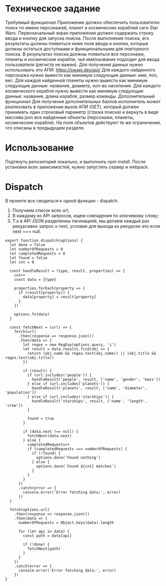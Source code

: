 # Техническое задание
Требуемый функционал
Приложение должно обеспечить пользователю поиск по имени персонажей, планет и космических кораблей саги Star Wars.
Первоначальный экран приложения должен содержать строку ввода и кнопку для запуска поиска.
После выполнения поиска, его результаты должны появиться ниже поля ввода и кнопки, которые должны остаться доступными и функциональными для повторного поиска.
В результатах поиска должны появиться все персонажи, планеты и космические корабли, чьё имя/название подходит для ввода пользователя (регистр не важен). Для получения данных нужно использовать это АПИ: https://swapi.dev/api/
Для каждого найденного персонажа нужно вывести как минимум следующие данные: имя, пол, вес.
Для каждой найденной планеты нужно вывести как минимум следующие данные: название, диаметр, кол-во населения.
Для каждого космического корабля нужно вывести как минимум следующие данные: название, длина корабля, размер команды.
Дополнительный функционал
Для получения дополнительных баллов исполнитель может реализовать в приложении вызов АПИ (GET), который должен принимать один строковый параметр (строка поиска) и вернуть в виде массива json все найденные объекты (персонажи, планеты, космические корабли). На поля объектов действуют те же ограничения, что описаны в предыдущем разделе.

# Использование
Подтянуть репозиторий локально, и выполнить npm install.
После установки всех зависимостей, нужно запустить сервер и webpack.

# Dispatch
В проекте все сводиться к одной функции - dispatch.

1. Получаем список всех url;
2. В каждому из API запросов, ищем совпадения по ключевому слову;
3. Т.к в API JSON разделенны пагинацией, мы делаем каждый раз рекурсивно запрос к next, условие для выхода из рекурсии это если next === null.

```
export function dispatch(options) {
  let done = false
  let numberOfRequests = 0
  let completedRequests = 0
  let found = false
  let cnt = 0

  const handleResult = (type, result, properties) => {
    cnt++
    const data = {type}

    properties.forEach(property => {
      if (result[property]) {
        data[property] = result[property]
      }
    })

    options.fn(data)
  }

  const fetchNext = (url) => {
    fetch(url)
      .then(response => response.json())
      .then(data => {
        let regex = new RegExp(options.query, 'i')
        let result = data.results.find(obj => {
          return (obj.name && regex.test(obj.name)) || (obj.title && regex.test(obj.title))
        })

        if (result) {
          if (url.includes('people')) {
            handleResult('people', result, ['name', 'gender', 'mass'])
          } else if (url.includes('planets')) {
            handleResult('planets', result, ['name', 'diameter', 'population'])
          } else if (url.includes('starships')) {
            handleResult('starships', result, ['name', 'length', 'crew'])
          }

          found = true
        }

        if (data.next !== null) {
          fetchNext(data.next)
        } else {
          completedRequests++
          if (completedRequests === numberOfRequests) {
            if (!found) {
              options.done('Found nothing')
            } else {
              options.done(`Found ${cnt} matches`)
            }
          }
        }
      })
      .catch(error => {
        console.error('Error fetching data:', error)
      })
  }

  fetch(options.url)
    .then(response => response.json())
    .then(data => {
      numberOfRequests = Object.keys(data).length

      for (let api in data) {
        const path = data[api]

        if (!done) {
          fetchNext(path)
        }
      }
    })
    .catch(error => {
      console.error('Error fetching data:', error)
    })
}
```
